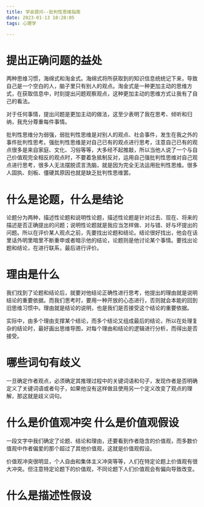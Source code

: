 ```yaml
---
title: 学会提问--批判性思维指南
date: 2023-01-13 18:28:05
tags: 心理学

---
```


# 提出正确问题的益处

两种思维习惯，海绵式和淘金式。海绵式将所获取到的知识信息统统记下来，导致自己是一个空白的人，脑子里只有别人的观点。淘金式是一种更加主动的思维方式，在获取信息中，时刻提出问题观察观点，这种更加主动的思维方式让我有了自己的看法。

对于任何事情，提出问题是更加主动的做法，这至少表明了我在思考、倾听和归纳，我充分尊重每件事情。

批判性思维分为弱强，弱批判性思维是对别人的观点、社会事件，发生在我之外的事件批判性思考。强批判性思维是对自己已有的观点进行思考，注意自己已有的观点很多是来自家庭、文化、习俗等等，大多经不起推敲，所以当他人说了一个与自己价值观完全相反的观点时，不要着急抵制反对，运用自己强批判性思维对自己观点进行思考，很多人无法摆脱谎言洗脑，就是因为完全无法运用批判性思维。很多人固执、刻板、僵硬其原因也就是缺乏批判性思维罢。

# 什么是论题，什么是结论

论题分为两种，描述性论题和说明性论题，描述性论题是针对过去、现在、将来的描述是否正确提出的问题；说明性论题就是我应当怎样做、对与错、好与坏提出的问题。所以在评价某人观点之前，先要找出论题和结论。结论很好找出，他会在话里话外明里暗里不断重申或者暗示他的结论，论题则是他讨论某个事情。要找出论题和结论，在进行联系，最后进行评价。

# 理由是什么

我们找到了论题和结论后，就要对他结论正确性进行思考，他提出的理由就是说明结论的重要依据。而我们思考时，要用一种开放的心态进行，否则就会本能的回到旧思维习惯中。理由就是结论的说明，也是我们是否接受这个结论的重要依据。

实际中，由多个理由支撑某个结论，而多个结论又组成最后的结论，所以在处理复杂的结论时，最好画出思维导图，对每个理由和结论的逻辑进行分析，而得出是否接受。

# 哪些词句有歧义

一旦确定作者观点，必须确定其推理过程中的关键词语和句子，发现作者是否明确定义了关键词语或者句子，如果他没有这样做且使用另一个定义改变了观点的理解，那这就是歧义词句。

# 什么是价值观冲突 什么是价值观假设

一段文字中我们确定了论题、结论和理由，还要看到作者隐含的价值观，而多数价值观中作者偏爱的那个超过了其他价值观，这就是价值观假设。

价值观冲突很明显，个人自由和集体主义冲突等等，人们在特定论题上价值观有很大冲突。但注意特定论题下的价值观，不同论题下人们价值观会有偏向导致改变。

# 什么是描述性假设
